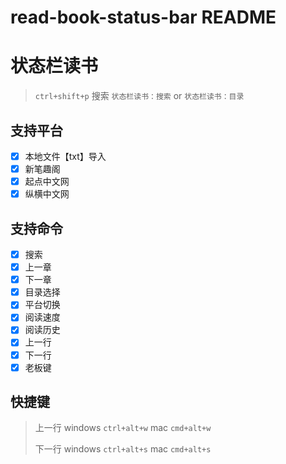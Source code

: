 # read-book-status-bar README

# 状态栏读书

> `ctrl+shift+p` 搜索 `状态栏读书：搜索` or `状态栏读书：目录`

## 支持平台

- [x] 本地文件【txt】导入
- [x] 新笔趣阁
- [x] 起点中文网
- [x] 纵横中文网

## 支持命令

- [x] 搜索
- [x] 上一章
- [x] 下一章
- [x] 目录选择
- [x] 平台切换
- [x] 阅读速度
- [x] 阅读历史
- [x] 上一行
- [x] 下一行
- [x] 老板键

## 快捷键

> 上一行  windows `ctrl+alt+w` mac `cmd+alt+w`
>
> 下一行  windows `ctrl+alt+s` mac `cmd+alt+s`